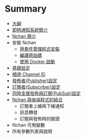 # Summary

* [大綱](README.md)
* [即時通知系統簡介](ji-shi-tong-zhi-xi-tong-jian-jie.md)
* [Nchan 簡介](nchan-jian-jie.md)
* 安裝 Nchan
  * [用套件管理程式安裝](yong-tao-jian-guan-li-cheng-shi-an-zhuang.md)
  * [編譯原始碼](bian-yi-yuan-shi-ma.md)
  * [使用 Docker 啟動](shi-yong-docker-qi-dong.md)
* [基礎設定](ji-ben-she-ding.md)
* [頻道 Channel ID](pin-dao-channel-id.md)
* [發佈者\(Publisher\)設定](fa-bu-800528-publisher-she-ding.md)
* [訂閱者\(Subscriber\)設定](ding-yue-800528-subscriber-she-ding.md)
* [同時支援發佈與訂閱\(PubSub\)設定](tong-shi-zhi-yuan-fa-bu-yu-ding-95b128-pubsub-she-ding.md)
* [Nchan 與後端程式的結合](nchan-yu-hou-duan-cheng-shi-de-jie-he.md)
  * 訂閱者上線與下線通知
  * 訊息轉發
  * 訂閱與發佈時的驗證
* Nchan 可用變數
* 所有參數列表與說明

